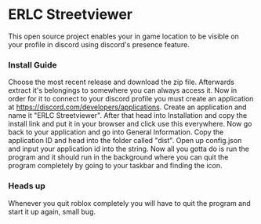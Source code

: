 # ERLC Streetviewer
This open source project enables your in game location to be visible on your profile in discord using discord's presence feature.

### Install Guide
Choose the most recent release and download the zip file. Afterwards extract it's belongings to somewhere you can always access it. Now in order for it to connect to your discord profile you must create an application at https://discord.com/developers/applications. Create an application and name it "ERLC Streetviewer". After that head into Installation and copy the install link and put it in your browser and click use this everywhere. Now go back to your application and go into General Information. Copy the application ID and head into the folder called "dist". Open up config.json and input your application id into the string. Now all you gotta do is run the program and it should run in the background where you can quit the program completely by going to your taskbar and finding the icon.

### Heads up
Whenever you quit roblox completely you will have to quit the program and start it up again, small bug.
